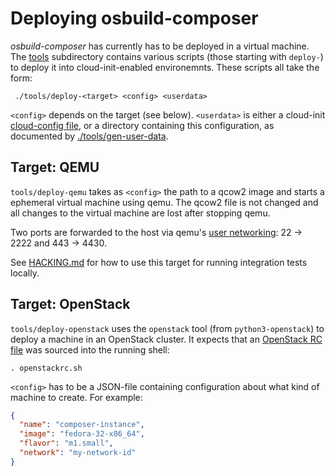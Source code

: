 # Deploying osbuild-composer

*osbuild-composer* has currently has to be deployed in a virtual machine. The
[tools](./tools) subdirectory contains various scripts (those starting with
`deploy-`) to deploy it into cloud-init-enabled environemnts. These scripts all
take the form:

```
 ./tools/deploy-<target> <config> <userdata>
```

`<config>` depends on the target (see below). `<userdata>` is either a
cloud-init [cloud-config file][cloud-config], or a directory containing
this configuration, as documented by [./tools/gen-user-data][gen-user-data].

[gen-user-data]: ./tools/gen-user-data
[cloud-config]: https://cloudinit.readthedocs.io/en/latest/topics/format.html#cloud-config-data


## Target: QEMU

`tools/deploy-qemu` takes as `<config>` the path to a qcow2 image and starts a
ephemeral virtual machine using qemu. The qcow2 file is not changed and all
changes to the virtual machine are lost after stopping qemu.

Two ports are forwarded to the host via qemu's [user networking][qemu-network]:
22 → 2222 and 443 → 4430.

See [HACKING.md](./HACKING.md) for how to use this target for running
integration tests locally.

[qemu-network]: https://wiki.qemu.org/Documentation/Networking#User_Networking_.28SLIRP.29


## Target: OpenStack

`tools/deploy-openstack` uses the `openstack` tool (from `python3-openstack`)
to deploy a machine in an OpenStack cluster. It expects that an [OpenStack RC
file][openstackrc] was sourced into the running shell:

```
. openstackrc.sh
```

`<config>` has to be a JSON-file containing configuration about what kind of
machine to create. For example:

```json
{
  "name": "composer-instance",
  "image": "fedora-32-x86_64",
  "flavor": "m1.small",
  "network": "my-network-id"
}
```

[openstackrc]: https://docs.openstack.org/newton/admin-guide/common/cli-set-environment-variables-using-openstack-rc.html
